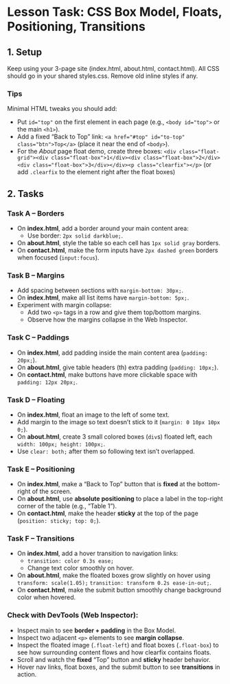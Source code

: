 # Lesson Task: CSS Box Model, Floats, Positioning, Transitions
## 1. Setup
Keep using your 3-page site (index.html, about.html, contact.html).
All CSS should go in your shared styles.css.
Remove old inline styles if any.

### Tips

Minimal HTML tweaks you should add:
* Put `id="top"` on the first element in each page (e.g., `<body id="top">` or the main `<h1>`).
* Add a fixed “Back to Top” link: `<a href="#top" id="to-top" class="btn">Top</a>` (place it near the end of `<body>`).
* For the *About* page float demo, create three boxes: `<div class="float-grid"><div class="float-box">1</div><div class="float-box">2</div><div class="float-box">3</div></div><p class="clearfix"></p>`
(or add `.clearfix` to the element right after the float boxes)

## 2. Tasks
### Task A – Borders
* On **index.html**, add a border around your main content area:
    * Use border: `2px solid darkblue;`.
* On **about.html**, style the table so each cell has `1px solid gray` borders.
* On **contact.html**, make the form inputs have `2px dashed green` borders when focused (`input:focus`).

### Task B – Margins
* Add spacing between sections with `margin-bottom: 30px;`.
* On **index.html**, make all list items have `margin-bottom: 5px;`.
* Experiment with margin collapse:
    * Add two `<p>` tags in a row and give them top/bottom margins.
    * Observe how the margins collapse in the Web Inspector.

### Task C – Paddings
* On **index.html**, add padding inside the main content area (`padding: 20px;`).
* On **about.html**, give table headers (th) extra padding (`padding: 10px;`).
* On **contact.html**, make buttons have more clickable space with `padding: 12px 20px;`.


### Task D – Floating
* On **index.html**, float an image to the left of some text.
* Add margin to the image so text doesn’t stick to it (`margin: 0 10px 10px 0;`).
* On **about.html**, create 3 small colored boxes (`div`s) floated left, each `width: 100px; height: 100px;`.
* Use `clear: both;` after them so following text isn’t overlapped.


### Task E – Positioning
* On **index.html**, make a “Back to Top” button that is **fixed** at the bottom-right of the screen.
* On **about.html**, use **absolute positioning** to place a label in the top-right corner of the table (e.g., “Table 1”).
* On **contact.html**, make the header **sticky** at the top of the page 
(`position: sticky; top: 0;`).


### Task F – Transitions
* On **index.html**, add a hover transition to navigation links:
    * `transition: color 0.3s ease;`
    * Change text color smoothly on hover.
* On **about.html**, make the floated boxes grow slightly on hover using 
`transform: scale(1.05);` `transition: transform 0.2s ease-in-out;`.
* On **contact.html**, make the submit button smoothly change background color when hovered.


### Check with DevTools (Web Inspector):
* Inspect main to see **border + padding** in the Box Model.
* Inspect two adjacent `<p>` elements to see **margin collapse**.
* Inspect the floated image (`.float-left`) and float boxes (`.float-box`) to see how surrounding content flows and how clearfix contains floats.
* Scroll and watch the **fixed** “Top” button and **sticky** header behavior.
* Hover nav links, float boxes, and the submit button to see **transitions** in action.
